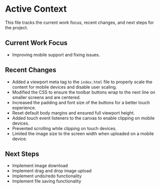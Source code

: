 # Active Context

This file tracks the current work focus, recent changes, and next steps for the project.

## Current Work Focus

- Improving mobile support and fixing issues.

## Recent Changes

- Added a viewport meta tag to the `index.html` file to properly scale the content for mobile devices and disable user scaling.
- Modified the CSS to ensure the toolbar buttons wrap to the next line on smaller screens and are centered.
- Increased the padding and font size of the buttons for a better touch experience.
- Reset default body margins and ensured full viewport height.
- Added touch event listeners to the canvas to enable clipping on mobile devices.
- Prevented scrolling while clipping on touch devices.
- Limited the image size to the screen width when uploaded on a mobile device.

## Next Steps

- Implement image download
- Implement drag and drop image upload
- Implement undo/redo functionality
- Implement file saving functionality
